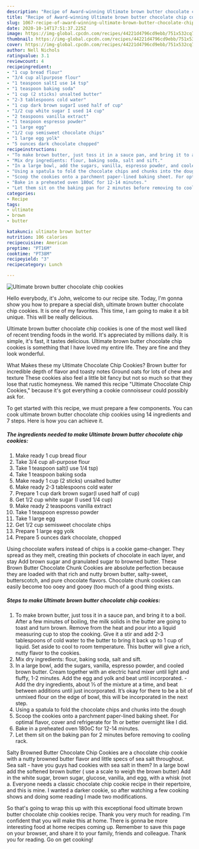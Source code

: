```yaml
---
description: "Recipe of Award-winning Ultimate brown butter chocolate chip cookies"
title: "Recipe of Award-winning Ultimate brown butter chocolate chip cookies"
slug: 1067-recipe-of-award-winning-ultimate-brown-butter-chocolate-chip-cookies
date: 2020-10-14T17:51:37.225Z
image: https://img-global.cpcdn.com/recipes/44221d4796cd9ebb/751x532cq70/ultimate-brown-butter-chocolate-chip-cookies-recipe-main-photo.jpg
thumbnail: https://img-global.cpcdn.com/recipes/44221d4796cd9ebb/751x532cq70/ultimate-brown-butter-chocolate-chip-cookies-recipe-main-photo.jpg
cover: https://img-global.cpcdn.com/recipes/44221d4796cd9ebb/751x532cq70/ultimate-brown-butter-chocolate-chip-cookies-recipe-main-photo.jpg
author: Nell Nichols
ratingvalue: 3.1
reviewcount: 4
recipeingredient:
- "1 cup bread flour"
- "3/4 cup allpurpose flour"
- "1 teaspoon saltI use 14 tsp"
- "1 teaspoon baking soda"
- "1 cup (2 sticks) unsalted butter"
- "2-3 tablespoons cold water"
- "1 cup dark brown sugarI used half of cup"
- "1/2 cup white sugar I used 14 cup"
- "2 teaspoons vanilla extract"
- "1 teaspoon espresso powder"
- "1 large egg"
- "1/2 cup semisweet chocolate chips"
- "1 large egg yolk"
- "5 ounces dark chocolate chopped"
recipeinstructions:
- "To make brown butter, just toss it in a sauce pan, and bring it to a boil. After a few minutes of boiling, the milk solids in the butter are going to toast and turn brown. Remove from the heat and pour into a liquid measuring cup to stop the cooking. Give it a stir and add 2-3 tablespoons of cold water to the butter to bring it back up to 1 cup of liquid. Set aside to cool to room temperature. This butter will give a rich, nutty flavor to the cookies."
- "Mix dry ingredients: flour, baking soda, salt and sift."
- "In a large bowl, add the sugars, vanilla, espresso powder, and cooled brown butter. Cream together with an electric hand mixer until light and fluffy, 1-2 minutes. Add the egg and yolk and beat until incorporated. Add the dry ingredients, about ⅓ of the mixture at a time, and beat between additions until just incorporated. It’s okay for there to be a bit of unmixed flour on the edge of bowl, this will be incorporated in the next step."
- "Using a spatula to fold the chocolate chips and chunks into the dough"
- "Scoop the cookies onto a parchment paper-lined baking sheet. For optimal flavor, cover and refrigerate for 1h or better overnight like I did."
- "Bake in a preheated oven 180oC for 12-14 minutes."
- "Let them sit on the baking pan for 2 minutes before removing to cooling rack."
categories:
- Recipe
tags:
- ultimate
- brown
- butter

katakunci: ultimate brown butter 
nutrition: 106 calories
recipecuisine: American
preptime: "PT16M"
cooktime: "PT38M"
recipeyield: "3"
recipecategory: Lunch

---
```



![Ultimate brown butter chocolate chip cookies](https://img-global.cpcdn.com/recipes/44221d4796cd9ebb/751x532cq70/ultimate-brown-butter-chocolate-chip-cookies-recipe-main-photo.jpg)

Hello everybody, it's John, welcome to our recipe site. Today, I'm gonna show you how to prepare a special dish, ultimate brown butter chocolate chip cookies. It is one of my favorites. This time, I am going to make it a bit unique. This will be really delicious.

Ultimate brown butter chocolate chip cookies is one of the most well liked of recent trending foods in the world. It's appreciated by millions daily. It is simple, it's fast, it tastes delicious. Ultimate brown butter chocolate chip cookies is something that I have loved my entire life. They are fine and they look wonderful.

What Makes these my Ultimate Chocolate Chip Cookies? Brown butter for incredible depth of flavor and toasty notes Ground oats for lots of chew and texture These cookies also feel a little bit fancy but not so much so that they lose that rustic homeyness. We named this recipe &#34;Ultimate Chocolate Chip Cookies,&#34; because it&#39;s got everything a cookie connoisseur could possibly ask for.


To get started with this recipe, we must prepare a few components. You can cook ultimate brown butter chocolate chip cookies using 14 ingredients and 7 steps. Here is how you can achieve it.

<!--inarticleads1-->

##### The ingredients needed to make Ultimate brown butter chocolate chip cookies:

1. Make ready 1 cup bread flour
1. Take 3/4 cup all-purpose flour
1. Take 1 teaspoon salt(I use 1/4 tsp)
1. Take 1 teaspoon baking soda
1. Make ready 1 cup (2 sticks) unsalted butter
1. Make ready 2-3 tablespoons cold water
1. Prepare 1 cup dark brown sugar(I used half of cup)
1. Get 1/2 cup white sugar (I used 1/4 cup)
1. Make ready 2 teaspoons vanilla extract
1. Take 1 teaspoon espresso powder
1. Take 1 large egg
1. Get 1/2 cup semisweet chocolate chips
1. Prepare 1 large egg yolk
1. Prepare 5 ounces dark chocolate, chopped


Using chocolate wafers instead of chips is a cookie game-changer. They spread as they melt, creating thin pockets of chocolate in each layer, and stay Add brown sugar and granulated sugar to browned butter. These Brown Butter Chocolate Chunk Cookies are absolute perfection because they are loaded with that rich and nutty brown butter, salty-sweet, butterscotch, and pure chocolate flavors. Chocolate chunk cookies can easily become too ooey and gooey (too much of a good thing exists. 

<!--inarticleads2-->

##### Steps to make Ultimate brown butter chocolate chip cookies:

1. To make brown butter, just toss it in a sauce pan, and bring it to a boil. After a few minutes of boiling, the milk solids in the butter are going to toast and turn brown. Remove from the heat and pour into a liquid measuring cup to stop the cooking. Give it a stir and add 2-3 tablespoons of cold water to the butter to bring it back up to 1 cup of liquid. Set aside to cool to room temperature. This butter will give a rich, nutty flavor to the cookies.
1. Mix dry ingredients: flour, baking soda, salt and sift.
1. In a large bowl, add the sugars, vanilla, espresso powder, and cooled brown butter. Cream together with an electric hand mixer until light and fluffy, 1-2 minutes. Add the egg and yolk and beat until incorporated. - Add the dry ingredients, about ⅓ of the mixture at a time, and beat between additions until just incorporated. It’s okay for there to be a bit of unmixed flour on the edge of bowl, this will be incorporated in the next step.
1. Using a spatula to fold the chocolate chips and chunks into the dough
1. Scoop the cookies onto a parchment paper-lined baking sheet. For optimal flavor, cover and refrigerate for 1h or better overnight like I did.
1. Bake in a preheated oven 180oC for 12-14 minutes.
1. Let them sit on the baking pan for 2 minutes before removing to cooling rack.


Salty Browned Butter Chocolate Chip Cookies are a chocolate chip cookie with a nutty browned butter flavor and little specs of sea salt throughout. Sea salt - have you guys had cookies with sea salt in them? In a large bowl add the softened brown butter ( use a scale to weigh the brown butter) Add in the white sugar, brown sugar, glucose, vanilla, and egg, with a whisk (not a. Everyone needs a classic chocolate chip cookie recipe in their repertoire, and this is mine. I wanted a darker cookie, so after watching a few cooking shows and doing some reading I made two modifications. 

So that's going to wrap this up with this exceptional food ultimate brown butter chocolate chip cookies recipe. Thank you very much for reading. I'm confident that you will make this at home. There is gonna be more interesting food at home recipes coming up. Remember to save this page on your browser, and share it to your family, friends and colleague. Thank you for reading. Go on get cooking!

